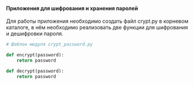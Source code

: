 #### Приложения для шифрования и хранения паролей

Для работы приложения необходимо создать файл crypt.py в корневом каталоге,
в нём необходимо реализовать две функции для шифрования и дешифровки пароля.


```python
# Шаблон модуля crypt_password.py

def encrypt(password):
    return password

def decrypt(password):
    return password
```

